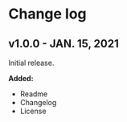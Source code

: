 # Change log 
## v1.0.0 - JAN. 15, 2021

Initial release. 

**Added:** 
- Readme
- Changelog
- License